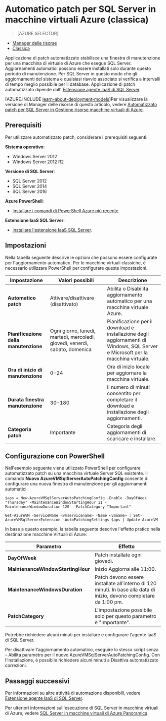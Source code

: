 <properties
    pageTitle="Automatico patch per macchine virtuali SQL Server (classico) | Microsoft Azure"
    description="Illustra la caratteristica automatizzato patch per SQL Server macchine virtuali in esecuzione in Azure utilizzando la modalità di distribuzione classica."
    services="virtual-machines-windows"
    documentationCenter="na"
    authors="rothja"
    manager="jhubbard"
    editor=""
    tags="azure-service-management" />
<tags
    ms.service="virtual-machines-windows"
    ms.devlang="na"
    ms.topic="article"
    ms.tgt_pltfrm="vm-windows-sql-server"
    ms.workload="infrastructure-services"
    ms.date="09/26/2016"
    ms.author="jroth" />

# <a name="automated-patching-for-sql-server-in-azure-virtual-machines-classic"></a>Automatico patch per SQL Server in macchine virtuali Azure (classica)

> [AZURE.SELECTOR]
- [Manager delle risorse](virtual-machines-windows-sql-automated-patching.md)
- [Classica](virtual-machines-windows-classic-sql-automated-patching.md)

Applicazione di patch automatizzato stabilisce una finestra di manutenzione per una macchina di virtuale di Azure che esegue SQL Server. Aggiornamenti automatici possono essere installati solo durante questo periodo di manutenzione. Per SQL Server in questo modo che gli aggiornamenti del sistema e qualsiasi riavvio associato si verifica a intervalli di tempo meglio possibile per il database. Applicazione di patch automatizzato dipende dall' [Estensione agente IaaS di SQL Server](virtual-machines-windows-classic-sql-server-agent-extension.md).

[AZURE.INCLUDE [learn-about-deployment-models](../../includes/learn-about-deployment-models-classic-include.md)]Per visualizzare la versione di Manager delle risorse di questo articolo, vedere [Automatizzato patch per SQL Server in Gestione risorse macchine virtuali di Azure](virtual-machines-windows-sql-automated-patching.md).

## <a name="prerequisites"></a>Prerequisiti

Per utilizzare automatizzato patch, considerare i prerequisiti seguenti:

**Sistema operativo**:

- Windows Server 2012
- Windows Server 2012 R2

**Versione di SQL Server**:

- SQL Server 2012
- SQL Server 2014
- SQL Server 2016

**Azure PowerShell**:

- [Installare i comandi di PowerShell Azure più recente](../powershell-install-configure.md).

**Estensione IaaS SQL Server**:

- [Installare l'estensione IaaS SQL Server](virtual-machines-windows-classic-sql-server-agent-extension.md).

## <a name="settings"></a>Impostazioni

Nella tabella seguente descrive le opzioni che possono essere configurate per l'aggiornamento automatico. Per le macchine virtuali classiche, è necessario utilizzare PowerShell per configurare queste impostazioni.

|Impostazione|Valori possibili|Descrizione|
|---|---|---|
|**Automatico patch**|Attivare/disattivare (disattivato)|Abilita o Disabilita aggiornamento automatico per una macchina virtuale Azure.|
|**Pianificazione della manutenzione**|Ogni giorno, lunedì, martedì, mercoledì, giovedì, venerdì, sabato, domenica|Pianificazione per il download e installazione degli aggiornamenti di Windows, SQL Server e Microsoft per la macchina virtuale.|
|**Ora di inizio di manutenzione**|0-24|Ora di inizio locale per aggiornare la macchina virtuale.|
|**Durata finestra manutenzione**|30-180|Il numero di minuti consentito per completare il download e installazione degli aggiornamenti.|
|**Categoria patch**|Importante|Categoria degli aggiornamenti di scaricare e installare.|

## <a name="configuration-with-powershell"></a>Configurazione con PowerShell

Nell'esempio seguente viene utilizzato PowerShell per configurare automatizzato patch su una macchina virtuale Server SQL esistente. Il comando **Nuovo AzureVMSqlServerAutoPatchingConfig** consente di configurare una nuova finestra di manutenzione per gli aggiornamenti automatici.

    $aps = New-AzureVMSqlServerAutoPatchingConfig -Enable -DayOfWeek "Thursday" -MaintenanceWindowStartingHour 11 -MaintenanceWindowDuration 120  -PatchCategory "Important"

    Get-AzureVM -ServiceName <vmservicename> -Name <vmname> | Set-AzureVMSqlServerExtension -AutoPatchingSettings $aps | Update-AzureVM

In base a questo esempio, la tabella seguente descrive l'effetto pratico nella destinazione macchine Virtuali di Azure:

|Parametro|Effetto|
|---|---|
|**DayOfWeek**|Patch installate ogni giovedì.|
|**MaintenanceWindowStartingHour**|Inizio Aggiorna alle 11:00.|
|**MaintenanceWindowsDuration**|Patch devono essere installate all'interno di 120 minuti. In base alla data di inizio, devono completare da 1:00 pm.|
|**PatchCategory**|L'impostazione possibile solo per questo parametro è "Importante".|

Potrebbe richiedere alcuni minuti per installare e configurare l'agente IaaS di SQL Server.

Per disattivare l'aggiornamento automatico, eseguire lo stesso script senza - Abilita parametro per il nuovo AzureVMSqlServerAutoPatchingConfig. Con l'installazione, è possibile richiedere alcuni minuti a Disattiva automatizzato correzioni.

## <a name="next-steps"></a>Passaggi successivi

Per informazioni su altre attività di automazione disponibili, vedere [Estensione agente IaaS di SQL Server](virtual-machines-windows-classic-sql-server-agent-extension.md).

Per ulteriori informazioni sull'esecuzione di SQL Server in macchine virtuali di Azure, vedere [SQL Server in macchine virtuali di Azure Panoramica](virtual-machines-windows-sql-server-iaas-overview.md).

